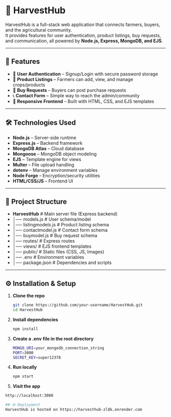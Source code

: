 # 🌾 HarvestHub

HarvestHub is a full-stack web application that connects farmers, buyers, and the agricultural community.  
It provides features for user authentication, product listings, buy requests, and communication, all powered by **Node.js, Express, MongoDB, and EJS**.

---

## 🚀 Features
- 👤 **User Authentication** – Signup/Login with secure password storage  
- 🌾 **Product Listings** – Farmers can add, view, and manage crops/products  
- 🛒 **Buy Requests** – Buyers can post purchase requests  
- 📞 **Contact Form** – Simple way to reach the admin/community  
- 🎨 **Responsive Frontend** – Built with HTML, CSS, and EJS templates  

---

## 🛠️ Technologies Used
- **Node.js** – Server-side runtime  
- **Express.js** – Backend framework  
- **MongoDB Atlas** – Cloud database  
- **Mongoose** – MongoDB object modeling  
- **EJS** – Template engine for views  
- **Multer** – File upload handling  
- **dotenv** – Manage environment variables  
- **Node Forge** – Encryption/security utilities  
- **HTML/CSS/JS** – Frontend UI  

---

## 📂 Project Structure
- **HarvestHub**             # Main server file (Express backend)
- │── models.js             # User schema/model
- │── listingmodels.js      # Product listing schema
- │── contactmodel.js       # Contact form schema
- │── buymodel.js           # Buy request schema
- │── routes/               # Express routes
- │── views/                # EJS frontend templates
- │── public/               # Static files (CSS, JS, Images)
- │── .env                  # Environment variables
- │── package.json          # Dependencies and scripts



---

## ⚙️ Installation & Setup 

1. **Clone the repo**
   ```bash
   git clone https://github.com/your-username/HarvestHub.git
   cd HarvestHub

2. **Install dependencies**
   ```bash
   npm install

3. **Create a .env file in the root directory**
   ```bash
   MONGO_URI=your_mongodb_connection_string
   PORT=3000
   SECRET_KEY=super12378

4. **Run locally**
   ```bash
   npm start

5. **Visit the app**
  ```bash
  http://localhost:3000

## 🌐 Deployment
  HarvestHub is hosted on https://harvesthub-zl8k.onrender.com

  


